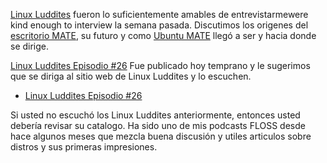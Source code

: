 <!--
.. title: Entrevista MATE con Linux Luddities
.. slug: entrevista-mate-con-linux-luddities
.. date: 2014-10-13 18:55:32 UTC
.. tags: MATE,Ubuntu MATE,Linux Luddites,entrevista
.. link: https://linuxluddites.com/shows/episode-26
.. description:
.. type: text
.. author: Martin Wimpress
-->

[Linux Luddites](https://linuxluddites.com) fueron lo suficientemente amables de entrevistarmewere kind enough to interview
la semana pasada. Discutimos los origenes del [escritorio MATE](https://mate-desktop.org),
su futuro y como [Ubuntu MATE](https://ubuntu-mate.org) llegó a ser y hacia donde se dirige.

[Linux Luddites Episodio #26](https://linuxluddites.com/shows/episode-26)
Fue publicado hoy temprano y le sugerimos que se diriga al sitio web de Linux Luddites y lo escuchen.

  * [Linux Luddites Episodio #26](https://linuxluddites.com/shows/episode-26)

Si usted no escuchó los Linux Luddites anteriormente, entonces usted debería revisar
su catalogo. Ha sido uno de mis podcasts FLOSS desde hace algunos meses que mezcla buena discusión
y utiles articulos sobre distros y sus primeras impresiones.
